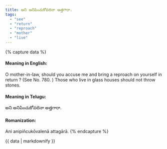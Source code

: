 ```yaml
---
title: అని అనిపించుకోవలెనా అత్తగారా.
tags:
  - "see"
  - "return"
  - "reproach"
  - "mother"
  - "live"
---
```


{% capture data %}
#### Meaning in English:
O mother-in-law, should you accuse me and bring a reproach on yourself in return ?
(See No. 780. )
Those who live in glass houses should not throw stones.

#### Meaning in Telugu:
అని అనిపించుకోవలెనా అత్తగారా.

#### Romanization:
Ani anipin̄cukōvalenā attagārā.
{% endcapture %}

{{ data | markdownify }}

